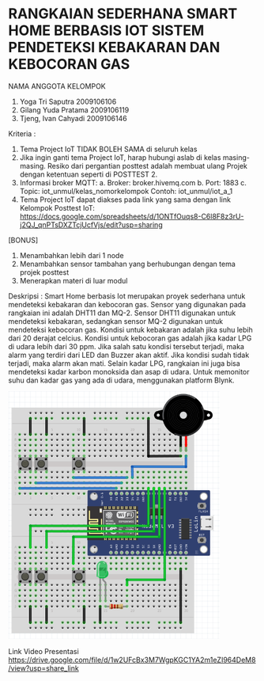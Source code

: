 # RANGKAIAN SEDERHANA SMART HOME BERBASIS IOT SISTEM PENDETEKSI KEBAKARAN DAN KEBOCORAN GAS

NAMA ANGGOTA KELOMPOK 
1. Yoga Tri Saputra 2009106106
2. Gilang Yuda Pratama 2009106119
3. Tjeng, Ivan Cahyadi 2009106146

Kriteria :
1. Tema Project IoT TIDAK BOLEH SAMA di seluruh kelas
2. Jika ingin ganti tema Project IoT, harap hubungi aslab di kelas masing-masing.
Resiko dari pergantian posttest adalah membuat ulang Projek dengan ketentuan seperti di POSTTEST 2.
3. Informasi broker MQTT:
    a. Broker: broker.hivemq.com
    b. Port: 1883
    c. Topic: iot_unmul/kelas_nomorkelompok
        Contoh:  iot_unmul/iot_a_1
4. Tema Project IoT dapat diakses pada link yang sama dengan link Kelompok Posttest IoT:
https://docs.google.com/spreadsheets/d/1ONTfOuqs8-C6l8F8z3rU-j2QJ_qnPTsDXZTcjUcfVjs/edit?usp=sharing


[BONUS]
1. Menambahkan lebih dari 1 node
2. Menambahkan sensor tambahan yang berhubungan dengan tema projek posttest
3. Menerapkan materi di luar modul

Deskripsi :
Smart Home berbasis Iot merupakan proyek sederhana untuk mendeteksi kebakaran dan kebocoran gas. Sensor yang digunakan pada rangkaian ini adalah DHT11 dan MQ-2. Sensor DHT11 digunakan untuk mendeteksi kebakaran, sedangkan sensor MQ-2 digunakan untuk mendeteksi kebocoran gas. Kondisi untuk kebakaran adalah jika suhu lebih dari 20 derajat celcius. Kondisi untuk kebocoran gas adalah jika kadar LPG di udara lebih dari 30 ppm. Jika salah satu kondisi tersebut terjadi, maka alarm yang terdiri dari LED dan Buzzer akan aktif. Jika kondisi sudah tidak terjadi, maka alarm akan mati. Selain kadar LPG, rangkaian ini juga bisa mendeteksi kadar karbon monoksida dan asap di udara. Untuk memonitor suhu dan kadar gas yang ada di udara, menggunakan platform Blynk.

<p>
<img src="https://github.com/gil037/posttest1-praktikum-iot-unmul/blob/main/gambar%20Board/board%20scematic.png?raw=true" height="500rm">


Link Video Presentasi https://drive.google.com/file/d/1w2UFcBx3M7WgpKGC1YA2m1eZI964DeM8/view?usp=share_link
